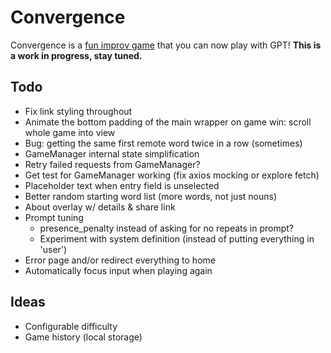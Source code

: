 # Convergence

Convergence is a [fun improv game](https://www.learnimprov.com/convergence/) that you can now play with GPT! **This is a work in progress, stay tuned.**

## Todo

- Fix link styling throughout
- Animate the bottom padding of the main wrapper on game win: scroll whole game into view
- Bug: getting the same first remote word twice in a row (sometimes)
- GameManager internal state simplification
- Retry failed requests from GameManager?
- Get test for GameManager working (fix axios mocking or explore fetch)
- Placeholder text when entry field is unselected
- Better random starting word list (more words, not just nouns)
- About overlay w/ details & share link
- Prompt tuning
  - presence_penalty instead of asking for no repeats in prompt?
  - Experiment with system definition (instead of putting everything in 'user')
- Error page and/or redirect everything to home
- Automatically focus input when playing again

## Ideas

- Configurable difficulty
- Game history (local storage)
